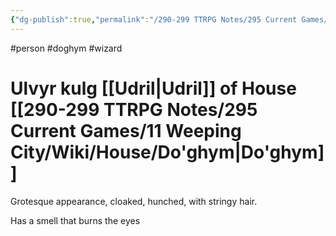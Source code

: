 ```yaml
---
{"dg-publish":true,"permalink":"/290-299 TTRPG Notes/295 Current Games/11 Weeping City/Wiki/Person/Ulvyr/"}
---
```



#person #doghym #wizard

# Ulvyr kulg [[Udril\|Udril]] of House [[290-299 TTRPG Notes/295 Current Games/11 Weeping City/Wiki/House/Do'ghym\|Do'ghym]]

Grotesque appearance, cloaked, hunched, with stringy hair.

Has a smell that burns the eyes